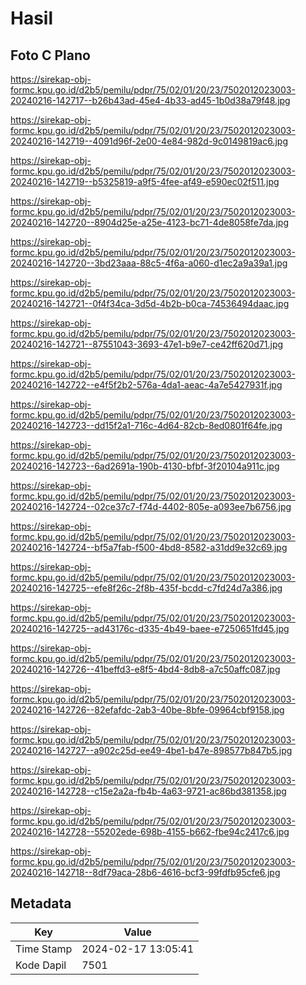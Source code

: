 # Hasil

## Foto C Plano

https://sirekap-obj-formc.kpu.go.id/d2b5/pemilu/pdpr/75/02/01/20/23/7502012023003-20240216-142717--b26b43ad-45e4-4b33-ad45-1b0d38a79f48.jpg

https://sirekap-obj-formc.kpu.go.id/d2b5/pemilu/pdpr/75/02/01/20/23/7502012023003-20240216-142719--4091d96f-2e00-4e84-982d-9c0149819ac6.jpg

https://sirekap-obj-formc.kpu.go.id/d2b5/pemilu/pdpr/75/02/01/20/23/7502012023003-20240216-142719--b5325819-a9f5-4fee-af49-e590ec02f511.jpg

https://sirekap-obj-formc.kpu.go.id/d2b5/pemilu/pdpr/75/02/01/20/23/7502012023003-20240216-142720--8904d25e-a25e-4123-bc71-4de8058fe7da.jpg

https://sirekap-obj-formc.kpu.go.id/d2b5/pemilu/pdpr/75/02/01/20/23/7502012023003-20240216-142720--3bd23aaa-88c5-4f6a-a060-d1ec2a9a39a1.jpg

https://sirekap-obj-formc.kpu.go.id/d2b5/pemilu/pdpr/75/02/01/20/23/7502012023003-20240216-142721--0f4f34ca-3d5d-4b2b-b0ca-74536494daac.jpg

https://sirekap-obj-formc.kpu.go.id/d2b5/pemilu/pdpr/75/02/01/20/23/7502012023003-20240216-142721--87551043-3693-47e1-b9e7-ce42ff620d71.jpg

https://sirekap-obj-formc.kpu.go.id/d2b5/pemilu/pdpr/75/02/01/20/23/7502012023003-20240216-142722--e4f5f2b2-576a-4da1-aeac-4a7e5427931f.jpg

https://sirekap-obj-formc.kpu.go.id/d2b5/pemilu/pdpr/75/02/01/20/23/7502012023003-20240216-142723--dd15f2a1-716c-4d64-82cb-8ed0801f64fe.jpg

https://sirekap-obj-formc.kpu.go.id/d2b5/pemilu/pdpr/75/02/01/20/23/7502012023003-20240216-142723--6ad2691a-190b-4130-bfbf-3f20104a911c.jpg

https://sirekap-obj-formc.kpu.go.id/d2b5/pemilu/pdpr/75/02/01/20/23/7502012023003-20240216-142724--02ce37c7-f74d-4402-805e-a093ee7b6756.jpg

https://sirekap-obj-formc.kpu.go.id/d2b5/pemilu/pdpr/75/02/01/20/23/7502012023003-20240216-142724--bf5a7fab-f500-4bd8-8582-a31dd9e32c69.jpg

https://sirekap-obj-formc.kpu.go.id/d2b5/pemilu/pdpr/75/02/01/20/23/7502012023003-20240216-142725--efe8f26c-2f8b-435f-bcdd-c7fd24d7a386.jpg

https://sirekap-obj-formc.kpu.go.id/d2b5/pemilu/pdpr/75/02/01/20/23/7502012023003-20240216-142725--ad43176c-d335-4b49-baee-e7250651fd45.jpg

https://sirekap-obj-formc.kpu.go.id/d2b5/pemilu/pdpr/75/02/01/20/23/7502012023003-20240216-142726--41beffd3-e8f5-4bd4-8db8-a7c50affc087.jpg

https://sirekap-obj-formc.kpu.go.id/d2b5/pemilu/pdpr/75/02/01/20/23/7502012023003-20240216-142726--82efafdc-2ab3-40be-8bfe-09964cbf9158.jpg

https://sirekap-obj-formc.kpu.go.id/d2b5/pemilu/pdpr/75/02/01/20/23/7502012023003-20240216-142727--a902c25d-ee49-4be1-b47e-898577b847b5.jpg

https://sirekap-obj-formc.kpu.go.id/d2b5/pemilu/pdpr/75/02/01/20/23/7502012023003-20240216-142728--c15e2a2a-fb4b-4a63-9721-ac86bd381358.jpg

https://sirekap-obj-formc.kpu.go.id/d2b5/pemilu/pdpr/75/02/01/20/23/7502012023003-20240216-142728--55202ede-698b-4155-b662-fbe94c2417c6.jpg

https://sirekap-obj-formc.kpu.go.id/d2b5/pemilu/pdpr/75/02/01/20/23/7502012023003-20240216-142718--8df79aca-28b6-4616-bcf3-99fdfb95cfe6.jpg


## Metadata

| Key        | Value               |
| ---------- | ------------------- |
| Time Stamp | 2024-02-17 13:05:41 |
| Kode Dapil | 7501                |



